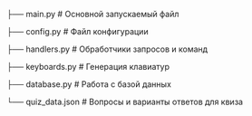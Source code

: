 ├── main.py           # Основной запускаемый файл

├── config.py         # Файл конфигурации

├── handlers.py       # Обработчики запросов и команд

├── keyboards.py      # Генерация клавиатур

├── database.py       # Работа с базой данных

└── quiz_data.json    # Вопросы и варианты ответов для квиза
